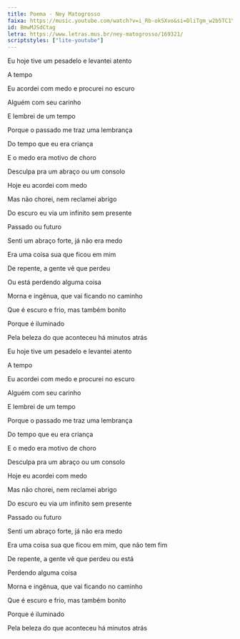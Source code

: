 ```yaml
---
title: Poema - Ney Matogrosso
faixa: https://music.youtube.com/watch?v=i_Rb-okSXvo&si=DliTgm_w2b5TC1Y7
id: BmwMJSdCtag
letra: https://www.letras.mus.br/ney-matogrosso/169321/
scriptstyles: ["lite-youtube"]
---
```


Eu hoje tive um pesadelo e levantei atento

A tempo

Eu acordei com medo e procurei no escuro

Alguém com seu carinho

E lembrei de um tempo

Porque o passado me traz uma lembrança

Do tempo que eu era criança

E o medo era motivo de choro

Desculpa pra um abraço ou um consolo

Hoje eu acordei com medo

Mas não chorei, nem reclamei abrigo

Do escuro eu via um infinito sem presente

Passado ou futuro

Senti um abraço forte, já não era medo

Era uma coisa sua que ficou em mim

De repente, a gente vê que perdeu

Ou está perdendo alguma coisa

Morna e ingênua, que vai ficando no caminho

Que é escuro e frio, mas também bonito

Porque é iluminado

Pela beleza do que aconteceu há minutos atrás

Eu hoje tive um pesadelo e levantei atento

A tempo

Eu acordei com medo e procurei no escuro

Alguém com seu carinho

E lembrei de um tempo

Porque o passado me traz uma lembrança

Do tempo que eu era criança

E o medo era motivo de choro

Desculpa pra um abraço ou um consolo

Hoje eu acordei com medo

Mas não chorei, nem reclamei abrigo

Do escuro eu via um infinito sem presente

Passado ou futuro

Senti um abraço forte, já não era medo

Era uma coisa sua que ficou em mim, que não tem fim

De repente, a gente vê que perdeu ou está

Perdendo alguma coisa

Morna e ingênua, que vai ficando no caminho

Que é escuro e frio, mas também bonito

Porque é iluminado

Pela beleza do que aconteceu há minutos atrás
